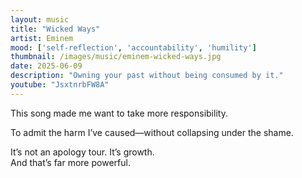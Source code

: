 ```yaml
---
layout: music
title: "Wicked Ways"
artist: Eminem
mood: ['self-reflection', 'accountability', 'humility']
thumbnail: /images/music/eminem-wicked-ways.jpg
date: 2025-06-09
description: "Owning your past without being consumed by it."
youtube: "JsxtnrbFW8A"
---
```


This song made me want to take more responsibility.

To admit the harm I’ve caused—without collapsing under the shame.

It’s not an apology tour. It’s growth.  
And that’s far more powerful.

